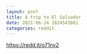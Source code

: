 ```yaml
--- 
layout: post 
title: A trip to El Salvador 
date: 2021-06-24 1624543861 
categories: reddit 
--- 
```

https://redd.it/o71ny2